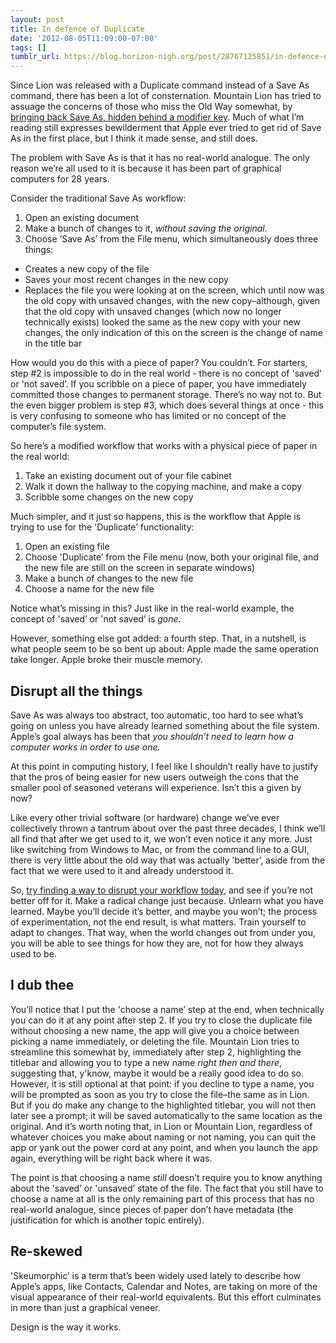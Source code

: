 ```yaml
---
layout: post
title: In defence of Duplicate
date: '2012-08-05T11:09:00-07:00'
tags: []
tumblr_url: https://blog.horizon-nigh.org/post/28767125851/in-defence-of-duplicate
---
```

Since Lion was released with a Duplicate command instead of a Save As command, there has been a lot of consternation. Mountain Lion has tried to assuage the concerns of those who miss the Old Way somewhat, by [bringing back Save As, hidden behind a modifier key](http://arstechnica.com/apple/2012/07/os-x-10-8/5/#document-model). Much of what I’m reading still expresses bewilderment that Apple ever tried to get rid of Save As in the first place, but I think it made sense, and still does.

The problem with Save As is that it has no real-world analogue. The only reason we’re all used to it is because it has been part of graphical computers for 28 years.

Consider the traditional Save As workflow:

1. Open an existing document
2. Make a bunch of changes to it, _without saving the original_.
3. Choose ‘Save As’ from the File menu, which simultaneously does three things:
  - Creates a new copy of the file
  - Saves your most recent changes in the new copy
  - Replaces the file you were looking at on the screen, which until now was the old copy with unsaved changes, with the new copy–although, given that the old copy with unsaved changes (which now no longer technically exists) looked the same as the new copy with your new changes, the only indication of this on the screen is the change of name in the title bar

How would you do this with a piece of paper? You couldn’t. For starters, step #2 is impossible to do in the real world - there is no concept of 'saved’ or 'not saved’. If you scribble on a piece of paper, you have immediately committed those changes to permanent storage. There’s no way not to. But the even bigger problem is step #3, which does several things at once - this is very confusing to someone who has limited or no concept of the computer’s file system.

So here’s a modified workflow that works with a physical piece of paper in the real world:

1. Take an existing document out of your file cabinet
2. Walk it down the hallway to the copying machine, and make a copy
3. Scribble some changes on the new copy

Much simpler, and it just so happens, this is the workflow that Apple is trying to use for the 'Duplicate’ functionality:

1. Open an existing file
2. Choose 'Duplicate’ from the File menu (now, both your original file, and the new file are still on the screen in separate windows)
3. Make a bunch of changes to the new file
4. Choose a name for the new file

Notice what’s missing in this? Just like in the real-world example, the concept of 'saved’ or 'not saved’ is _gone_.

However, something else got added: a fourth step. That, in a nutshell, is what people seem to be so bent up about: Apple made the same operation take longer. Apple broke their muscle memory.

## Disrupt all the things

Save As was always too abstract, too automatic, too hard to see what’s going on unless you have already learned something about the file system. Apple’s goal always has been that _you shouldn’t need to learn how a computer works in order to use one._

At this point in computing history, I feel like I shouldn’t really have to justify that the pros of being easier for new users outweigh the cons that the smaller pool of seasoned veterans will experience. Isn’t this a given by now?

Like every other trivial software (or hardware) change we’ve ever collectively thrown a tantrum about over the past three decades, I think we’ll all find that after we get used to it, we won’t even notice it any more. Just like switching from Windows to Mac, or from the command line to a GUI, there is very little about the old way that was actually 'better’, aside from the fact that we were used to it and already understood it.

So, [try finding a way to disrupt your workflow today](/2011/08/05/it-is-not-the-spoon-that-changes.html), and see if you’re not better off for it. Make a radical change just because. Unlearn what you have learned. Maybe you’ll decide it’s better, and maybe you won’t; the process of experimentation, not the end result, is what matters. Train yourself to adapt to changes. That way, when the world changes out from under you, you will be able to see things for how they are, not for how they always used to be.

## I dub thee

You’ll notice that I put the 'choose a name’ step at the end, when technically you can do it at any point after step 2. If you try to close the duplicate file without choosing a new name, the app will give you a choice between picking a name immediately, or deleting the file. Mountain Lion tries to streamline this somewhat by, immediately after step 2, highlighting the titlebar and allowing you to type a new name _right then and there_, suggesting that, y'know, maybe it would be a really good idea to do so. However, it is still optional at that point: if you decline to type a name, you will be prompted as soon as you try to close the file–the same as in Lion. But if you do make any change to the highlighted titlebar, you will not then later see a prompt; it will be saved automatically to the same location as the original. And it’s worth noting that, in Lion or Mountain Lion, regardless of whatever choices you make about naming or not naming, you can quit the app or yank out the power cord at any point, and when you launch the app again, everything will be right back where it was.

The point is that choosing a name _still_ doesn’t require you to know anything about the 'saved’ or 'unsaved’ state of the file. The fact that you still have to choose a name at all is the only remaining part of this process that has no real-world analogue, since pieces of paper don’t have metadata (the justification for which is another topic entirely).

## Re-skewed

'Skeumorphic’ is a term that’s been widely used lately to describe how Apple’s apps, like Contacts, Calendar and Notes, are taking on more of the visual appearance of their real-world equivalents. But this effort culminates in more than just a graphical veneer.

Design is the way it works.

